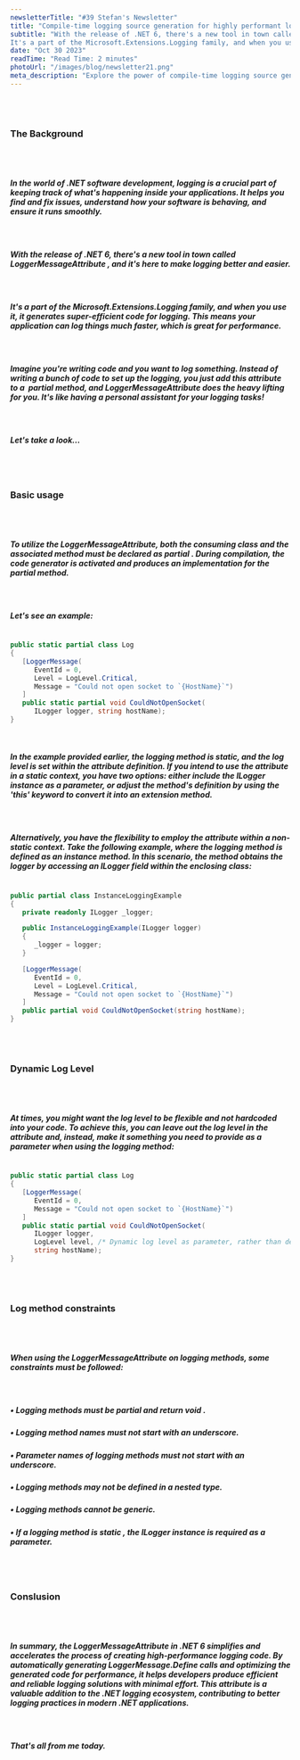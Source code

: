 ```yaml
---
newsletterTitle: "#39 Stefan's Newsletter"
title: "Compile-time logging source generation for highly performant logging"
subtitle: "With the release of .NET 6, there's a new tool in town called LoggerMessageAttribute, and it's here to make logging better and easier.
It's a part of the Microsoft.Extensions.Logging family, and when you use it, it generates super-efficient code for logging. This means your application can log things much faster, which is great for performance."
date: "Oct 30 2023"
readTime: "Read Time: 2 minutes"
photoUrl: "/images/blog/newsletter21.png"
meta_description: "Explore the power of compile-time logging source generation in .NET 6 with Stefan Đokić's insightful guide. Learn how LoggerMessageAttribute enhances application logging, making it faster and more efficient. Perfect for .NET developers eager to optimize their logging practices using the latest advancements in the Microsoft.Extensions.Logging library."
---
```


&nbsp;  
&nbsp;  
### The Background
&nbsp;  
&nbsp;  
##### In the world of .NET software development, **logging** is a crucial part of keeping track of what's happening inside your applications. It helps you find and fix issues, understand how your software is behaving, and ensure it runs smoothly.
&nbsp;  
##### With the release of .NET 6, there's a new tool in town called **LoggerMessageAttribute** , and it's here to make logging better and easier.
&nbsp;  
##### It's a part of the Microsoft.Extensions.Logging family, and when you use it, it generates super-efficient code for logging. This means your application can log things much faster, which is great for performance.
&nbsp;  
##### Imagine you're writing code and you want to log something. Instead of writing a bunch of code to set up the logging, you just add this attribute to a  partial method, and LoggerMessageAttribute does the heavy lifting for you. It's like having a personal assistant for your logging tasks!
&nbsp;  
##### Let's take a look...
&nbsp;  
&nbsp;  
### Basic usage
&nbsp;  
&nbsp;  
##### To utilize the LoggerMessageAttribute, both the **consuming class and the associated method must be declared as partial** . During compilation, the code generator is activated and produces an implementation for the partial method.
&nbsp;  
##### Let's see an example:
```csharp

public static partial class Log
{
   [LoggerMessage(
      EventId = 0,
      Level = LogLevel.Critical,
      Message = "Could not open socket to `{HostName}`")
   ]
   public static partial void CouldNotOpenSocket(
      ILogger logger, string hostName);
}
```
&nbsp;  
##### In the example provided earlier, the logging method is static, and the log level is set within the attribute definition. If you intend to use the attribute in a static context, you have two options: either include the ILogger instance as a parameter, or adjust the method's definition by using the 'this' keyword to convert it into an extension method.
&nbsp;  
##### Alternatively, you have the flexibility to employ the attribute within a non-static context. Take the following example, where the logging method is defined as an instance method. In this scenario, the method obtains the logger by accessing an ILogger field within the enclosing class:
```csharp

public partial class InstanceLoggingExample
{
   private readonly ILogger _logger;

   public InstanceLoggingExample(ILogger logger)
   {
      _logger = logger;
   }

   [LoggerMessage(
      EventId = 0,
      Level = LogLevel.Critical,
      Message = "Could not open socket to `{HostName}`")
   ]
   public partial void CouldNotOpenSocket(string hostName);
}
```
&nbsp;  
&nbsp;  
### Dynamic Log Level
&nbsp;  
&nbsp;  
##### At times, you might want the log level **to be flexible and not hardcoded** into your code. To achieve this, you can leave out the log level in the attribute and, instead, make it something you need to provide as a parameter when using the logging method:
```csharp

public static partial class Log
{
   [LoggerMessage(
      EventId = 0,
      Message = "Could not open socket to `{HostName}`")
   ]
   public static partial void CouldNotOpenSocket(
      ILogger logger,
      LogLevel level, /* Dynamic log level as parameter, rather than defined in attribute. */
      string hostName);
}
```
&nbsp;  
&nbsp;  
### Log method constraints
&nbsp;  
&nbsp;  
##### When using the LoggerMessageAttribute on logging methods, some constraints must be followed:
&nbsp;  
##### • Logging methods must be **partial** and return **void** .
##### • Logging method names must **not start** with an underscore.
##### • Parameter names of logging methods must **not start** with an underscore.
##### • Logging methods **may not** be defined in a nested type.
##### • Logging methods **cannot** be generic.
##### • If a logging method is **static** , the **ILogger** instance is required as a parameter.
&nbsp;  
&nbsp;  
### Conslusion
&nbsp;  
&nbsp;  
##### In summary, the **LoggerMessageAttribute** in .NET 6 simplifies and accelerates the process of creating high-performance logging code. By automatically generating **LoggerMessage.Define** calls and optimizing the generated code for performance, it helps developers produce efficient and reliable logging solutions with minimal effort. This attribute is a valuable addition to the .NET logging ecosystem, contributing to better logging practices in modern .NET applications.
&nbsp;  
##### That's all from me today.